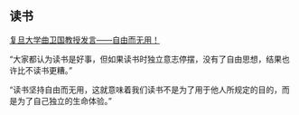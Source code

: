 ## 读书

[复旦大学曲卫国教授发言——自由而无用！](https://mp.weixin.qq.com/s/TI4_HfX9XxD2KpD1QX_nTw)

“大家都认为读书是好事，但如果读书时独立意志停摆，没有了自由思想，结果也许比不读书更糟。”

“读书坚持自由而无用，这就意味着我们读书不是为了用于他人所规定的目的，而是为了自己独立的生命体验。”

